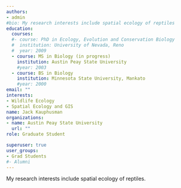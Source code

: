 ```yaml
---
authors:
- admin
#bio: My research interests include spatial ecology of reptiles
education:
  courses:
  #- course: PhD in Ecology, Evolution and Conservation Biology
  #  institution: University of Nevada, Reno
  #  year: 2009
  - course: MS in Biology (in progress)
    institution: Austin Peay State University
    #year: 2003
  - course: BS in Biology
    institution: Minnesota State University, Mankato
    #year: 2000
email: ""
interests:
- Wildlife Ecology
- Spatial Ecology and GIS
name: Jack Kauphusman
organizations:
- name: Austin Peay State University
  url: ""
role: Graduate Student

superuser: true
user_groups:
- Grad Students
#- Alumni
---
```


My research interests include spatial ecology of reptiles. 

